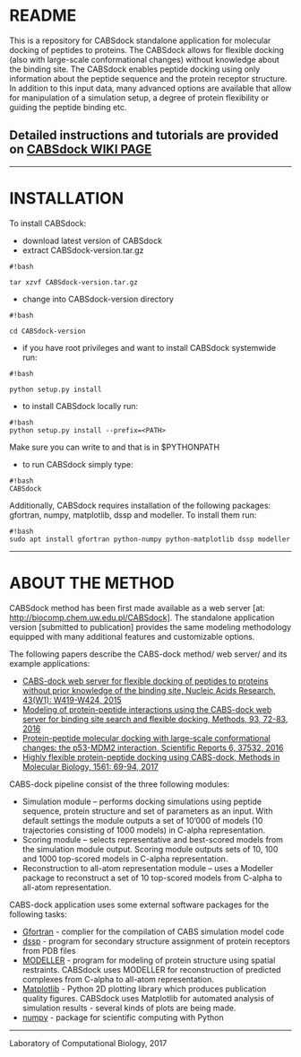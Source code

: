 # README #
This is a repository for CABSdock standalone application for molecular docking of peptides to proteins. The CABSdock allows for flexible docking (also with large-scale conformational changes) without knowledge about the binding site. The CABSdock enables peptide docking using only information about the peptide sequence and the protein receptor structure. In addition to this input data, many advanced options are available that allow for manipulation of a simulation setup, a degree of protein flexibility or guiding the peptide binding etc.

## Detailed instructions and tutorials are provided on [CABSdock WIKI PAGE](https://bitbucket.org/lcbio/cabsdock/wiki/) ##

-------------------------------------------

# INSTALLATION #


To install CABSdock:

* download latest version of CABSdock
* extract CABSdock-version.tar.gz

```
#!bash

tar xzvf CABSdock-version.tar.gz
```

* change into CABSdock-version directory

```
#!bash

cd CABSdock-version
```

* if you have root privileges and want to install CABSdock systemwide run:

```
#!bash

python setup.py install
```

* to install CABSdock locally run:

```
#!bash
python setup.py install --prefix=<PATH>
```
Make sure you can write to <PATH> and that <PATH> is in $PYTHONPATH

* to run CABSdock simply type:

```
#!bash
CABSdock
```

Additionally, CABSdock requires installation of the following packages: gfortran, numpy, matplotlib, dssp and modeller. To install them run:
```
#!bash
sudo apt install gfortran python-numpy python-matplotlib dssp modeller
```

--------------------------------------------

# ABOUT THE METHOD #

CABSdock method has been first made available as a web server [at: http://biocomp.chem.uw.edu.pl/CABSdock]. The standalone application version [submitted to publication] provides the same modeling methodology equipped with many additional features and customizable options.

The following papers describe the CABS-dock method/ web server/ and its example applications:

* [CABS-dock web server for flexible docking of peptides to proteins without prior knowledge of the binding site, Nucleic Acids Research, 43(W1): W419-W424, 2015](https://academic.oup.com/nar/article-lookup/doi/10.1093/nar/gkv456)
* [Modeling of protein-peptide interactions using the CABS-dock web server for binding site search and flexible docking, Methods, 93, 72-83, 2016](http://www.sciencedirect.com/science/article/pii/S1046202315300207)
* [Protein-peptide molecular docking with large-scale conformational changes: the p53-MDM2 interaction, Scientific Reports 6, 37532, 2016](https://www.nature.com/articles/srep37532)
* [Highly flexible protein-peptide docking using CABS-dock, Methods in Molecular Biology, 1561: 69-94, 2017](https://link.springer.com/protocol/10.1007%2F978-1-4939-6798-8_6)

CABS-dock pipeline consist of the three following modules:

* Simulation module – performs docking simulations using peptide sequence, protein structure and set of parameters as an input. With default settings the module outputs a set of 10’000 of models (10 trajectories consisting of 1000 models) in C-alpha representation.
* Scoring module – selects representative and best-scored models from the simulation module output. Scoring module outputs sets of 10, 100 and 1000 top-scored models in C-alpha representation.
* Reconstruction to all-atom representation module – uses a Modeller package to reconstruct a set of 10 top-scored models from C-alpha to all-atom representation.

CABS-dock application uses some external software packages for the following tasks:

* [Gfortran](https://gcc.gnu.org/wiki/GFortran) - complier for the compilation of CABS simulation model code
* [dssp](http://www.cmbi.ru.nl/dssp.html) - program for secondary structure assignment of protein receptors from PDB files
* [MODELLER](https://salilab.org/modeller/) - program for modeling of protein structure using spatial restraints. CABSdock uses MODELLER for reconstruction of predicted complexes from C-alpha to all-atom representation. 
* [Matplotlib](https://matplotlib.org/) - Python 2D plotting library which produces publication quality figures. CABSdock uses Matplotlib for automated analysis of simulation results - several kinds of plots are being made. 
* [numpy](http://www.cmbi.ru.nl/dssp.html) - package for scientific computing with Python

------------------------------------------
Laboratory of Computational Biology, 2017